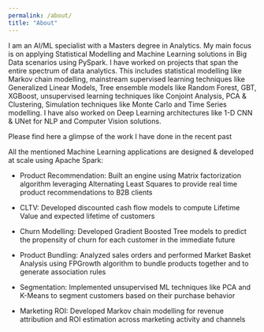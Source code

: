 ```yaml
---
permalink: /about/
title: "About"
---
```

I am an AI/ML specialist with a Masters degree in Analytics. My main focus is on applying Statistical Modelling and Machine Learning solutions in Big Data scenarios using PySpark. I have worked on projects that span the entire spectrum of data analytics. This includes statistical modelling like Markov chain modelling, mainstream supervised learning techniques like Generalized Linear Models, Tree ensemble models like Random Forest, GBT, XGBoost, unsupervised learning techniques like Conjoint Analysis, PCA & Clustering, Simulation techniques like Monte Carlo and Time Series modelling. I have also worked on Deep Learning architectures like 1-D CNN & UNet for NLP and Computer Vision solutions.

Please find here a glimpse of the work I have done in the recent past

All the mentioned Machine Learning applications are designed & developed at scale using Apache Spark:

- Product Recommendation: Built an engine using Matrix factorization algorithm leveraging Alternating Least Squares to provide real time product recommendations to B2B clients

- CLTV: Developed discounted cash flow models to compute Lifetime Value and expected lifetime of customers

- Churn Modelling: Developed Gradient Boosted Tree models to predict the propensity of churn for each customer in the immediate future

- Product Bundling: Analyzed sales orders and performed Market Basket Analysis using FPGrowth algorithm to bundle products together and to generate association rules

- Segmentation: Implemented unsupervised ML techniques like PCA and K-Means to segment customers based on their purchase behavior

- Marketing ROI: Developed Markov chain modelling for revenue attribution and ROI estimation across marketing activity and channels
